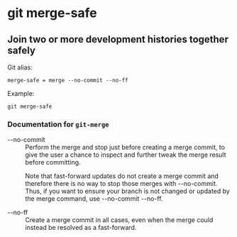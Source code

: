 # git merge-safe

## Join two or more development histories together safely

Git alias:

```git
merge-safe = merge --no-commit --no-ff
```

Example:

```shell
git merge-safe
```

### Documentation for `git-merge`

<dl>

<dt>--no-commit</dt>

<dd>
Perform the merge and stop just before creating a merge commit,
to give the user a chance to inspect and further tweak the merge 
result before committing.

Note that fast-forward updates do not create a merge commit and 
therefore there is no way to stop those merges with --no-commit. 
Thus, if you want to ensure your branch is not changed or updated 
by the merge command, use --no-commit --no-ff.
</dd>

<dt>--no-ff</dt>

<dd>
Create a merge commit in all cases, even when the merge could 
instead be resolved as a fast-forward.
</dd>

</dl>
